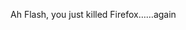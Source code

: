 <!--
id: 637007527
link: http://kevinisom.info/post/637007527/ah-flash-you-just-killed-firefox-again
slug: ah-flash-you-just-killed-firefox-again
date: Thu May 27 2010 19:58:29 GMT+1200 (NZST)
raw: {"blog_name":"kevinisom","id":637007527,"post_url":"http://kevinisom.info/post/637007527/ah-flash-you-just-killed-firefox-again","slug":"ah-flash-you-just-killed-firefox-again","type":"text","date":"2010-05-27 07:58:29 GMT","timestamp":1274947109,"state":"published","format":"html","reblog_key":"t2rNeUas","tags":[],"short_url":"http://tmblr.co/Zw68Yybz-Qd","highlighted":[],"feed_item":"http://twitter.com/kev_nz/statuses/14809811274","from_feed_id":"650289","note_count":0,"title":null,"body":"<p>Ah Flash, you just killed Firefox&#8230;&#8230;again</p>"}
publish: 2010-05-027
tags: 
title: null
-->


Ah Flash, you just killed Firefox……again


